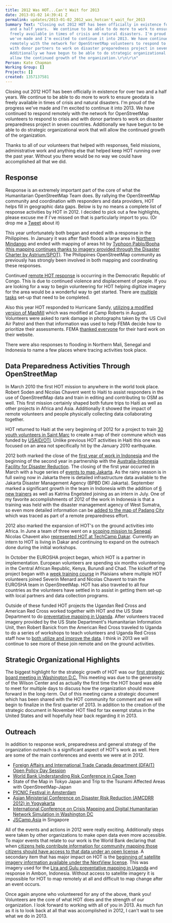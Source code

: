 ```yaml
---
title: 2012 Was HOT...Can't Wait for 2013
date: 2013-01-02 14:39:41 Z
permalink: updates/2013-01-02_2012_was_hotcan't_wait_for_2013
Summary Text: "Closing out 2012 HOT has been officially in existence for over two
  and a half years.  We continue to be able to do more to work to ensure geodata is
  freely available in times of crisis and natural disasters. I'm proud of the progress
  we've made and I'm excited to continue it into 2013. We have continued to respond
  remotely with the network for OpenStreetMap volunteers to respond to crisis and
  with donor partners to work on disaster preparedness project in seven countries.
  Additionally we have begun to be able to do strategic organizational work that will
  allow the continued growth of the organization.\r\n\r\n"
Person: Kate Chapman
Working Group: []
Projects: []
created: 1357137581
---
```


Closing out 2012 HOT has been officially in existence for over two and a half years.  We continue to be able to do more to work to ensure geodata is freely available in times of crisis and natural disasters. I'm proud of the progress we've made and I'm excited to continue it into 2013. We have continued to respond remotely with the network for OpenStreetMap volunteers to respond to crisis and with donor partners to work on disaster preparedness project in seven countries. Additionally we have begun to be able to do strategic organizational work that will allow the continued growth of the organization.

Thanks to all of our volunteers that helped with responses, field missions, administrative work and anything else that helped keep HOT running over the past year. Without you there would be no way we could have accomplished all that we did.

<h2>Response</h2>

Response is an extremely important part of the core of what the Humanitarian OpenStreetMap Team does. By rallying the OpenStreetMap community and coordination with responders and data providers, HOT helps fill in geographic data gaps. Below is by no means a complete list of response activities by HOT in 2012. I decided to pick out a few highlights, please excuse me if I've missed on that is particularly import to you. (Or drop me a <a href="http://twitter.com/wonderchook">Tweet</a> about it)

This year unfortunately both began and ended with a response in the Philippines. In January it was after flash floods a large area in <a href="http://hot.openstreetmap.org/updates/2012-01-25_hot_mapping_for_flash_flood_affected_areas_in_northern_mindanao_philippines">Northern Mindango</a> and ended with mapping of areas hit by <a href="http://tasks.hotosm.org/job/133">Typhoon Pablo/Bopha (this mapping continues thanks to imagery provided through the Disaster Charter by Astrium/SPOT)</a>. The Philippines OpenStreetMap community as previously has strongly been involved in both mapping and coordinating these responses.

Continued <a href="http://hot.openstreetmap.org/updates/2012-12-12_hot_activation_south_and_north_kivu_democratic_republic_of_congo">remote HOT response</a> is occurring in the Democratic Republic of Congo. This is due to continued violence and displacement of people. If you are looking for a way to begin volunteering for HOT helping digitize imagery for the area would be a wonderful way to get started. There are <a href="http://tasks.hotosm.org/#all/congo">multiple tasks</a> set-up that need to be completed.

Also this year HOT responded to Hurricane Sandy, <a href="http://sandy.hotosm.org/signin/sandy">utilizing a modified version of MapMill</a> which was modified at Camp Roberts in August. Volunteers were asked to rank damage in photographs taken by the US Civil Air Patrol and then that information was used to help FEMA decide how to prioritize their assessments. FEMA <a href="http://www.fema.gov/medialibrary/media_records/10369">thanked everyone</a> for their hard work on their website.

There were also responses to flooding in Northern Mali, Senegal and Indonesia to name a few places where tracing activities took place.

<h2>Data Preparedness Activities Through OpenStreetMap</h2>

In March 2010 the first HOT mission to anywhere in the world took place. Robert Soden and Nicolas Chavent went to Haiti to assist responders in the use of OpenStreetMap data and train in editing and contributing to OSM as well. This first mission certainly shaped both future trips to Haiti as well as other projects in Africa and Asia. Additionally it showed the impact of remote volunteers and people physically collecting data collaborating together.

HOT returned to Haiti at the very beginning of 2012 for a project to train <a href="http://hot.openstreetmap.org/updates/2012-01-11_a_return_to_haiti_two_years_on">30 youth volunteers in Saint Marc</a> to create a map of their commune which was funded by <a href="http://usaid.gov/">USAID/OTI</a>. Unlike previous HOT activities in Haiti this one was focused on an area not specifically hit by the January 2010 earthquake.

2012 both marked the close of the <a href="http://hot.openstreetmap.org/updates/2012-03-30_finishing_up_in_indonesiafor_the_moment">first year of work in Indonesia</a> and the beginning of the second year in partnership with the <a href="http://www.aifdr.org/">Australia-Indonesia Facility for Disaster Reduction</a>. The closing of the first year occurred in March with a huge series of <a href="http://hot.openstreetmap.org/updates/Jakarta_best_community_mapped_for_preparedness">events to map Jakarta</a>. As the rainy season is in full swing now in Jakarta there is detailed infrastructure data available to the Jakarta Disaster Management Agency (BPBD DKI Jakarta). September marked a significant growth in the team in Indonesia with the addition of <a href="http://hot.openstreetmap.org/updates/2012-09-11_selamat_new_hot_trainers">6 new trainers</a> as well as Katrina Engelsted joining as an intern in July. One of my favorite accomplishments of 2012 of the work in Indonesia is that a training was held with the disaster management agency of West Sumatra, so even more detailed information can be <a href="http://hot.openstreetmap.org/updates/2012-09-24_from_remote_tracing_to_field_mapping_in_padang">added to the map of Padang City</a> which was traced as part of a remote preparedness effort. 

2012 also marked the expansion of HOT's on the ground activities into Africa. In June a team of three went on a <a href="http://hot.openstreetmap.org/updates/2012-06-24_hots_first_days_in_senegal">scoping mission to Senegal</a>. Nicolas Chavent also <a href="http://hot.openstreetmap.org/updates/2012-08-28_the_osm_project_senegal_joining_tech_camp_dakar_30_31_august_2012">represented HOT at TechCamp Dakar</a>. Currently an intern to HOT is living in Dakar and continuing to expand on the outreach done during the initial workshops.

In October the EUROSHA project began, which HOT is a partner in implementation. European volunteers are spending six months volunteering in the Central African Republic, Kenya, Burundi and Chad. The kickoff of the project began with a <a href="http://hot.openstreetmap.org/updates/2012-10-04_become_a_tutor_of_the_eurosha_volunteers">week training course</a> in Plaisians where multiple HOT volunteers joined Severin Menard and Nicolas Chavent to train the EUROSHA team in OpenStreetMap. HOT has also traveled to all four countries as the volunteers have settled in to assist in getting them set-up with local partners and data collection programs.

Outside of these funded HOT projects the Ugandan Red Cross and American Red Cross worked together with HOT and the US State Department to do <a href="http://hot.openstreetmap.org/updates/2012-08-21_preventative_mapping_in_uganda_with_the_red_cross">preventative mapping in Uganda</a>. After volunteers traced imagery provided by the US State Department's Humanitarian Information Unit, then Robert Banick from the American Red Cross traveled to Uganda to do a series of workshops to teach volunteers and Uganda Red Cross staff how to <a href="http://hot.openstreetmap.org/updates/2012-10-22_update_from_the_red_cross_on_gulu_and_lira">both utilize and improve the data</a>. I think in 2013 we will continue to see more of these join remote and on the ground activities. 

<h2>Strategic Organizational Highlights</h2>

The biggest highlight for the strategic growth of HOT was our <a href="http://hot.openstreetmap.org/updates/2012-04-26_washington_dc_is_nothing_but_hot_next_week">first strategic board meeting in Washington D.C.</a> This meeting was due to the generosity of the Wilson Center and as actually the first time the HOT board was able to meet for multiple days to discuss how the organization should move forward in the long-term. Out of this meeting came a strategic document which has been shared with the HOT community for comment and we will begin to finalize in the first quarter of 2013. In addition to the creation of the strategic document in November HOT filed for tax exempt status in the United States and will hopefully hear back regarding it in 2013.

<h2>Outreach</h2>

In addition to response work, preparedness and general strategy of the organization outreach is a significant aspect of HOT's work as well. Here are some of the main conferences and events we were at in 2012.

<ul>
<li><a href="http://hot.openstreetmap.org/updates/2012-02-22_foreign_affairs_and_international_trade_canada_department_ottawa">Foreign Affairs and International Trade Canada department (DFAIT) Open Policy Day Session</a></li>
<li><a href="http://hot.openstreetmap.org/updates/2012-07-20_understanding_risk_forum_mapping_global_risk_july_2_6_2012">World Bank Understanding Risk Conference in Cape Town</a></li>
<li>State of the Map in Tokyo Japan and Trip to the Tsunami Affected Areas with OpenStreetMap-Japan</li>
<li><a href="http://hot.openstreetmap.org/updates/2012-09-30_hot_at_picnic">PICNIC Festival in Amsterdam</a></li>
<li><a href="http://hot.openstreetmap.org/updates/2012-10-24_asian_ministerial_conference_on_disaster_risk_reduction_amcdrr_2012">Asian Ministerial Conference on Disaster Risk Reduction (AMCDRR 2012) in Yogyakarta</a></li>
<li><a href="http://hot.openstreetmap.org/updates/2012-11-03_digital_humanitarian_network_simulation_at_iccm_washington_dc">International Conference on Crisis Mapping and Digital Humanitarian Network Simulation in Washington DC</a></li>
<li><a href="http://jscamp.asia/">JSCamp.Asia</a> in Singapore</li>
</ul>

All of the events and actions in 2012 were really exciting. Additionally steps were taken by other organizations to make open data even more accessible. To major events that relate to our work is the World Bank declaring that when <a href="http://hot.openstreetmap.org/updates/2012-03-19_the_world_bank_and_open_maps_for_development_im_excited">citizens help contribute information for community mapping those citizens should have access to that data under an open license</a>. A secondary item that has major impact on HOT is the <a href="http://hot.openstreetmap.org/updates/2012-05-18_first_use_of_new_imagery_agreement_join_hot_to_trace_refugee_camps_in_kenya_and_e">beginning of satellite imagery information available under the NextView license</a>. This was imagery used for the <a href="http://www.disruptivegeo.com/2012/05/imagery-to-the-crowd-early-results/">Lira and Gulu preventative mapping in Uganda</a> and response in Ambon, Indonesia. Without access to satellite imagery it is impossible for HOT to map remotely at all and difficult to map change after an event occurs.

Once again anyone who volunteered for any of the above, thank you! Volunteers are the core of what HOT does and the strength of our organization. I look forward to working with all of you in 2013. As much fun as it is to look back at all that was accomplished in 2012, I can't wait to see what we do in 2013.
